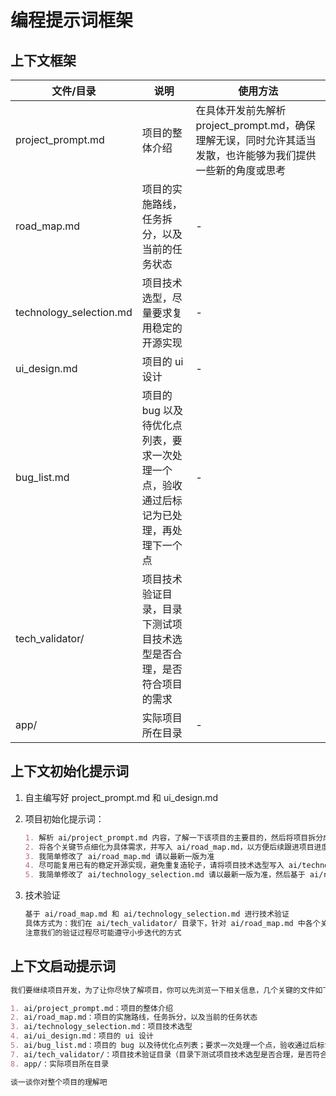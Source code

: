 # 编程提示词框架

## 上下文框架

| 文件/目录 | 说明 | 使用方法 |
|-----------|------|------|
| project_prompt.md | 项目的整体介绍 | 在具体开发前先解析 project_prompt.md，确保理解无误，同时允许其适当发散，也许能够为我们提供一些新的角度或思考 |
| road_map.md | 项目的实施路线，任务拆分，以及当前的任务状态 | - |
| technology_selection.md | 项目技术选型，尽量要求复用稳定的开源实现 | - |
| ui_design.md | 项目的 ui 设计 | - |
| bug_list.md | 项目的 bug 以及待优化点列表，要求一次处理一个点，验收通过后标记为已处理，再处理下一个点 | - |
| tech_validator/ | 项目技术验证目录，目录下测试项目技术选型是否合理，是否符合项目的需求 |  |
| app/ | 实际项目所在目录 | - |

## 上下文初始化提示词

1. 自主编写好 project_prompt.md 和 ui_design.md

2. 项目初始化提示词：

    ```md
    1. 解析 ai/project_prompt.md 内容，了解一下该项目的主要目的，然后将项目拆分成几个关键的节点，并给出划分理由
    2. 将各个关键节点细化为具体需求，并写入 ai/road_map.md，以方便后续跟进项目进度，样式不用太复杂，
    3. 我简单修改了 ai/road_map.md 请以最新一版为准
    4. 尽可能复用已有的稳定开源实现，避免重复造轮子，请将项目技术选型写入 ai/technology_selection.md
    5. 我简单修改了 ai/technology_selection.md 请以最新一版为准，然后基于 ai/road_map.md 和 ai/technology_selection.md 细化 ui 设计文档 ai/ui_design.md
    ```

3. 技术验证

    ```md
    基于 ai/road_map.md 和 ai/technology_selection.md 进行技术验证
    具体方式为：我们在 ai/tech_validator/ 目录下，针对 ai/road_map.md 中各个关键节点，创建独立的demo项目，对各个关键节点在技术层面测试可行性
    注意我们的验证过程尽可能遵守小步迭代的方式
    ```

## 上下文启动提示词

```md
我们要继续项目开发，为了让你尽快了解项目，你可以先浏览一下相关信息，几个关键的文件如下

1. ai/project_prompt.md：项目的整体介绍
2. ai/road_map.md：项目的实施路线，任务拆分，以及当前的任务状态
3. ai/technology_selection.md：项目技术选型
4. ai/ui_design.md：项目的 ui 设计
5. ai/bug_list.md：项目的 bug 以及待优化点列表；要求一次处理一个点，验收通过后标记为已处理，再处理下一个点
7. ai/tech_validator/：项目技术验证目录（目录下测试项目技术选型是否合理，是否符合项目的需求）
8. app/：实际项目所在目录

谈一谈你对整个项目的理解吧
```